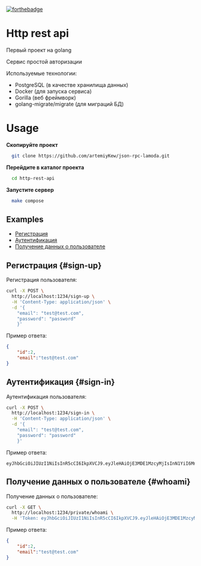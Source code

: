 
[![forthebadge](https://forthebadge.com/images/featured/featured-built-with-love.svg)](https://forthebadge.com)
# Http rest api
Первый проект на golang

Сервис простой авторизации

Используемые технологии: 
- PostgreSQL (в качестве хранилища данных)
- Docker (для запуска сервиса)
- Gorilla (веб фреймворк)
- golang-migrate/migrate (для миграций БД)

# Usage

**Скопируйте проект**
```bash
  git clone https://github.com/artemiyKew/json-rpc-lamoda.git
```

**Перейдите в каталог проекта**
```bash
  cd http-rest-api
```

**Запустите сервер**
```bash
  make compose
```

## Examples
- [Регистрация](#sign-up)
- [Аутентификация](#sign-in)
- [Получение данных о пользователе](#whoami)

## Регистрация {#sign-up}
Регистрация пользователя: 

```bash
curl -X POST \
  http://localhost:1234/sign-up \
  -H 'Content-Type: application/json' \
  -d '{
    "email": "test@test.com",
    "password": "password"
    }'
```
Пример ответа: 
```json
{
    "id":2,
    "email":"test@test.com"
}
```

## Аутентификация {#sign-in}
Аутентификация пользователя:
```bash
curl -X POST \
  http://localhost:1234/sign-in \
  -H 'Content-Type: application/json' \
  -d '{
    "email": "test@test.com",
    "password": "password"
    }'
```
Пример ответа: 
```jwt
eyJhbGciOiJIUzI1NiIsInR5cCI6IkpXVCJ9.eyJleHAiOjE3MDE1MzcyMjIsInN1YiI6Mn0.HkLT91ZrAboXhJGuW4wSR1IkEaA6ezyBInlVmli9izA

```

## Получение данных о пользователе {#whoami}
Получение данных о пользователе:

```bash
curl -X GET \
  http://localhost:1234/private/whoami \
  -H 'Token: eyJhbGciOiJIUzI1NiIsInR5cCI6IkpXVCJ9.eyJleHAiOjE3MDE1MzcyMjIsInN1YiI6Mn0.HkLT91ZrAboXhJGuW4wSR1IkEaA6ezyBInlVmli9izA'
```
Пример ответа: 
```json
{
    "id":2,
    "email":"test@test.com"
}
```



